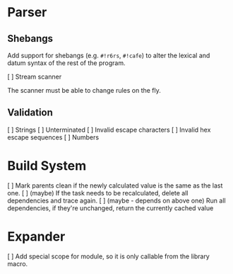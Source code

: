 # Parser

## Shebangs

Add support for shebangs (e.g. `#!r6rs`, `#!cafe`) to alter the lexical and datum syntax of the rest of the program.

[ ] Stream scanner

The scanner must be able to change rules on the fly.

## Validation

[ ] Strings
    [ ] Unterminated
    [ ] Invalid escape characters
    [ ] Invalid hex escape sequences
[ ] Numbers

# Build System

[ ] Mark parents clean if the newly calculated value is the same as the last one.
[ ] (maybe) If the task needs to be recalculated, delete all dependencies and trace again.
[ ] (maybe - depends on above one) Run all dependencies, if they're unchanged, return the currently cached value

# Expander

[ ] Add special scope for module, so it is only callable from the library macro.
